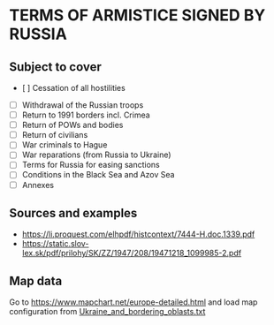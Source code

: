 # TERMS OF ARMISTICE SIGNED BY RUSSIA

## Subject to cover

- [ ] Cessation of all hostilities
- [ ] Withdrawal of the Russian troops
- [ ] Return to 1991 borders incl. Crimea
- [ ] Return of POWs and bodies
- [ ] Return of civilians
- [ ] War criminals to Hague
- [ ] War reparations (from Russia to Ukraine)
- [ ] Terms for Russia for easing sanctions
- [ ] Conditions in the Black Sea and Azov Sea
- [ ] Annexes

## Sources and examples

- https://li.proquest.com/elhpdf/histcontext/7444-H.doc.1339.pdf
- https://static.slov-lex.sk/pdf/prilohy/SK/ZZ/1947/208/19471218_1099985-2.pdf

## Map data

Go to https://www.mapchart.net/europe-detailed.html and load map configuration from [Ukraine_and_bordering_oblasts.txt](data/Ukraine_and_bordering_oblasts.txt)
